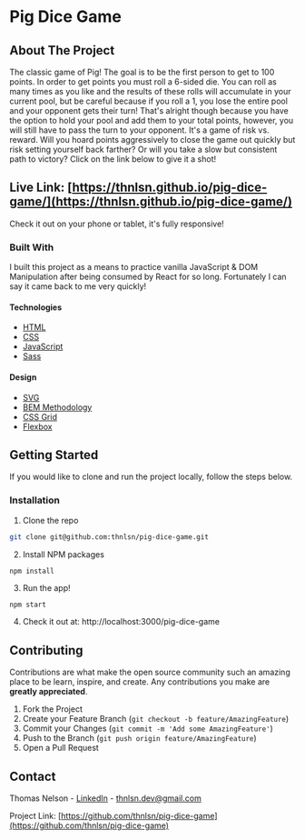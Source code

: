# Pig Dice Game

<!-- <p align="center">
  <img src="../assets/Electoral Map.gif?raw=true" />
</p> -->

<!-- ABOUT THE PROJECT -->

## About The Project

The classic game of Pig! The goal is to be the first person to get to 100 points. In order to get points you must roll a 6-sided die. You can roll as many times as you like and the results of these rolls will accumulate in your current pool, but be careful because if you roll a 1, you lose the entire pool and your opponent gets their turn! That's alright though because you have the option to hold your pool and add them to your total points, however, you will still have to pass the turn to your opponent. It's a game of risk vs. reward. Will you hoard points aggressively to close the game out quickly but risk setting yourself back farther? Or will you take a slow but consistent path to victory? Click on the link below to give it a shot!

## Live Link: [https://thnlsn.github.io/pig-dice-game/](https://thnlsn.github.io/pig-dice-game/)

Check it out on your phone or tablet, it's fully responsive!

### Built With

I built this project as a means to practice vanilla JavaScript & DOM Manipulation after being consumed by React for so long. Fortunately I can say it came back to me very quickly!

#### Technologies

- [HTML](https://developer.mozilla.org/en-US/docs/Web/HTML)
- [CSS](https://developer.mozilla.org/en-US/docs/Web/CSS)
- [JavaScript](https://developer.mozilla.org/en-US/docs/Web/javascript)
- [Sass](https://sass-lang.com/)

#### Design

- [SVG](https://developer.mozilla.org/en-US/docs/Web/SVG)
- [BEM Methodology](https://en.bem.info/methodology/)
- [CSS Grid](https://developer.mozilla.org/en-US/docs/Web/CSS/CSS_Grid_Layout)
- [Flexbox](https://developer.mozilla.org/en-US/docs/Glossary/Flexbox)

<!-- GETTING STARTED -->

## Getting Started

If you would like to clone and run the project locally, follow the steps below.

### Installation

1. Clone the repo

```sh
git clone git@github.com:thnlsn/pig-dice-game.git
```

2. Install NPM packages

```sh
npm install
```

3. Run the app!

```JS
npm start
```

4. Check it out at: http://localhost:3000/pig-dice-game

<!-- CONTRIBUTING -->

## Contributing

Contributions are what make the open source community such an amazing place to be learn, inspire, and create. Any contributions you make are **greatly appreciated**.

1. Fork the Project
2. Create your Feature Branch (`git checkout -b feature/AmazingFeature`)
3. Commit your Changes (`git commit -m 'Add some AmazingFeature'`)
4. Push to the Branch (`git push origin feature/AmazingFeature`)
5. Open a Pull Request

<!-- CONTACT -->

## Contact

Thomas Nelson - [LinkedIn](https://www.linkedin.com/in/thnlsn/) - thnlsn.dev@gmail.com

Project Link: [https://github.com/thnlsn/pig-dice-game](https://github.com/thnlsn/pig-dice-game)
